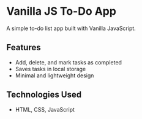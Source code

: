 # Vanilla JS To-Do App

A simple to-do list app built with Vanilla JavaScript.

## Features
- Add, delete, and mark tasks as completed
- Saves tasks in local storage
- Minimal and lightweight design

## Technologies Used
- HTML, CSS, JavaScript
